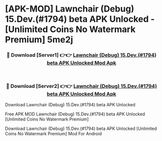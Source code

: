 # [APK-MOD] Lawnchair (Debug) 15.Dev.(#1794) beta APK Unlocked - [Unlimited Coins No Watermark Premium] 5me2j



<div align="center">
<h3>🔴 Download [Server1] 👉👉 <a href="https://momento.my/?title=Lawnchair_(Debug)_15.Dev.(#1794)_beta_APK_Unlocked">Lawnchair (Debug) 15.Dev.(#1794) beta APK Unlocked Mod Apk</a></h3><br>

<h3>🔴 Download [Server2] 👉👉 <a href="https://momento.my/?title=Lawnchair_(Debug)_15.Dev.(#1794)_beta_APK_Unlocked">Lawnchair (Debug) 15.Dev.(#1794) beta APK Unlocked Mod Apk</a></h3>
</div>



Download Lawnchair (Debug) 15.Dev.(#1794) beta APK Unlocked 

Free APK MOD Lawnchair (Debug) 15.Dev.(#1794) beta APK Unlocked [Unlimited Coins No Watermark Premium]

Download Lawnchair (Debug) 15.Dev.(#1794) beta APK Unlocked [Unlimited Coins No Watermark Premium] Mod For Android
